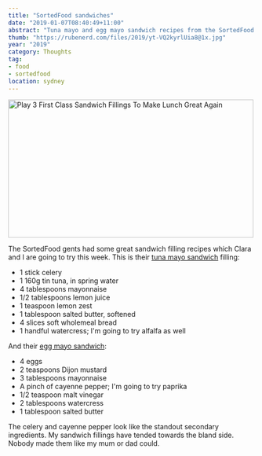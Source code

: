 ```yaml
---
title: "SortedFood sandwiches"
date: "2019-01-07T08:40:49+11:00"
abstract: "Tuna mayo and egg mayo sandwich recipes from the SortedFood gents."
thumb: "https://rubenerd.com/files/2019/yt-VQ2kyrlUia8@1x.jpg"
year: "2019"
category: Thoughts
tag:
- food
- sortedfood
location: sydney
---
```

<p><a href="https://www.youtube.com/watch?v=VQ2kyrlUia8" title="Play 3 First Class Sandwich Fillings To Make Lunch Great Again"><img src="https://rubenerd.com/files/2019/yt-VQ2kyrlUia8@1x.jpg" srcset="https://rubenerd.com/files/2019/yt-VQ2kyrlUia8@1x.jpg 1x, https://rubenerd.com/files/2019/yt-VQ2kyrlUia8@2x.jpg 2x" alt="Play 3 First Class Sandwich Fillings To Make Lunch Great Again" style="width:500px;height:281px;" /></a></p>

The SortedFood gents had some great sandwich filling recipes which Clara and I are going to try this week. This is their [tuna mayo sandwich] filling:

* 1 stick celery
* 1 160g tin tuna, in spring water
* 4 tablespoons mayonnaise
* 1/2 tablespoons lemon juice
* 1 teaspoon lemon zest
* 1 tablespoon salted butter, softened
* 4 slices soft wholemeal bread
* 1 handful watercress; I'm going to try alfalfa as well

And their [egg mayo sandwich]:

* 4 eggs
* 2 teaspoons Dijon mustard
* 3 tablespoons mayonnaise
* A pinch of cayenne pepper; I'm going to try paprika
* 1/2 teaspoon malt vinegar
* 2 tablespoons watercress
* 1 tablespoon salted butter

The celery and cayenne pepper look like the standout secondary ingredients. My sandwich fillings have tended towards the bland side. Nobody made them like my mum or dad could.

[tuna mayo sandwich]: https://sortedfood.com/recipe/tunamayosandwichrecipe
[egg mayo sandwich]: https://sortedfood.com/recipe/eggsandwichrecipe

